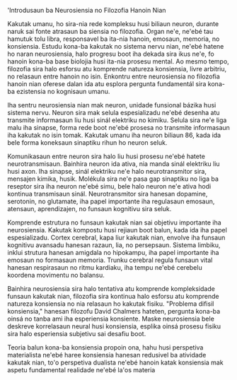 'Introdusaun ba Neurosiensia no Filozofia Hanoin Nian

Kakutak umanu, ho sira-nia rede kompleksu husi biliaun neuron, durante naruk sai fonte atrasaun ba siensia no filozofia. Organ ne'e, ne'ebé tau hamutuk tolu libra, responsavel ba ita-nia hanoin, emosaun, memoria, no konsiensia. Estudu kona-ba kakutak no sistema nervu nian, ne'ebé hatene ho naran neurosiensia, halo progresu boot iha dekada sira ikus ne'e, fo hanoin kona-ba base biolojia husi ita-nia prosesu mental. Ao mesmo tempo, filozofia sira halo esforsu atu komprende natureza konsiensia, livre arbitriu, no relasaun entre hanoin no isin. Enkontru entre neurosiensia no filozofia hanoin nian oferese dalan ida atu esplora pergunta fundamentál sira kona-ba ezistensia no kognisaun umanu.

Iha sentru neurosiensia nian mak neuron, unidade funsional bázika husi sistema nervu. Neuron sira mak selula espesializadu ne'ebé desenha atu transmite informasaun liu husi sinál elektriku no kimiku. Selula sira ne'e liga malu iha sinapse, forma rede boot ne'ebé prosesa no transmite informasaun iha kakutak no isin tomak. Kakutak umanu iha neuron biliaun 86, kada ida bele forma koneksaun sinaptiku rihun ho neuron seluk.

Komunikasaun entre neuron sira halo liu husi prosesu ne'ebé hatete neurotransmisaun. Bainhira neuron ida ativa, nia manda sinál elektriku liu husi axon. Iha sinapse, sinál elektriku ne'e halo neurotransmitor sira, mensajen kimika, husik. Molékula sira ne'e pasa gap sinaptiku no liga ba reseptor sira iha neuron ne'ebé simu, bele halo neuron ne'e ativa hodi kontinua transmisaun sinál. Neurotransmitor sira hanesan dopamine, serotonin, no glutamate, iha papel importante iha regulasaun emosaun, atensaun, aprendizajen, no funsaun kognitivu sira seluk.

Komprende estrutura no funsaun kakutak nian sai objetivu importante iha neurosiensia. Kakutak kompostu husi rejiaun boot balun, kada ida iha papel espesializadu. Cortex cerebral, kapa liur kakutak nian, envolve iha funsaun kognitivu avansadu hanesan razaun, lia, no persepsaun. Sistema limbiku, inklui strutura hanesan amigdala no hipokampu, iha papel importante iha emosaun no formasaun memoria. Trunku cerebral regula funsaun vital hanesan respirasaun no ritmu kardiaku, iha tempu ne'ebé cerebelu koordena movimentu no balansu.

Bainhira neurosiensia sira halo tentativa atu komprende kompleksidade funsaun kakutak nian, filozofia sira kontinua halo esforsu atu komprende natureza konsiensia no nia relasaun ho kakutak fisiku. "Problema difisil konsiensia," hanesan filozofu David Chalmers hateten, pergunta kona-ba oinsá no tanba ami iha esperiensia konsiente. Maske neurosiensia bele deskreve korrelasaun neural husi konsiensia, esplika oinsá prosesu fisiku sira halo esperiensia subjetivu sai desafiu boot.

Teoria balun kona-ba konsiensia propoin ona, hahu husi perspetiva materialista ne'ebé haree konsiensia hanesan redusivel ba atividade kakutak nian, to'o perspetiva dualista ne'ebé hanoin katak konsiensia mak aspetu fundamental realidade ne'ebé la'os materia